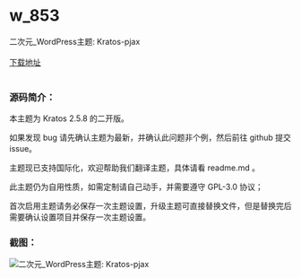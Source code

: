 # w_853
二次元_WordPress主题: Kratos-pjax
<br/></br>
[下载地址](https://www.uuid2.com/853.html "下载地址")
<br/></br>
<h3>源码简介：</h3>
<p>本主题为 Kratos 2.5.8 的二开版。<p>
<p>如果发现 bug 请先确认主题为最新，并确认此问题非个例，然后前往 github 提交 issue。<p>
<p>主题现已支持国际化，欢迎帮助我们翻译主题，具体请看 readme.md 。<p>
<p>此主题仍为自用性质，如需定制请自己动手，并需要遵守 GPL-3.0 协议；<p>
<p>首次启用主题请务必保存一次主题设置，升级主题可直接替换文件，但是替换完后需要确认设置项目并保存一次主题设置。<p>
<h3>截图：</h3>
<img src="https://www.uuid2.com/wp-content/uploads/img/202111/08d137e940.jpg" alt="二次元_WordPress主题: Kratos-pjax">
